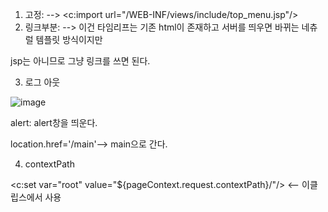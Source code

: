 1. 고정: --> <c:import url="/WEB-INF/views/include/top_menu.jsp"/>
2. 링크부분: --> 이건 타임리프는 기존 html이 존재하고 서버를 띄우면 바뀌는 네츄럴 템플릿 방식이지만 

  jsp는 아니므로 그냥 링크를 쓰면 된다.
  
  3. 로그 아웃

![image](https://user-images.githubusercontent.com/108928206/189508868-a7aa04a1-04cd-4320-a530-9992eeb92ca0.png)

alert: alert창을 띄운다.

location.href='/main'--> main으로 간다.

4. contextPath

<c:set var="root" value="${pageContext.request.contextPath}/"/> <-- 이클립스에서 사용

